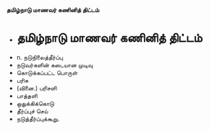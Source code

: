 **தமிழ்நாடு மாணவர் கணினித் திட்டம்**
- # தமிழ்நாடு மாணவர் கணினித் திட்டம்
- n. நடுநிலைத்தீர்ப்பு
- நடுவர்களின் கடையான முடிவு
- கொடுக்கப்பட்ட பொருள்
- பரிசு
- (வினை.) பரிசளி
- பாத்தளி
- ஒதுக்கிக்கொடு
- தீர்ப்புச் செய்
- நடுத்தீர்ப்புக்கூறு.

